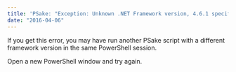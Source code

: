 ```yaml
---
title: 'PSake: "Exception: Unknown .NET Framework version, 4.6.1 specified in 4.6.1."'
date: "2016-04-06"
---
```


If you get this error, you may have run another PSake script with a different framework version in the same PowerShell session.

Open a new PowerShell window and try again.
